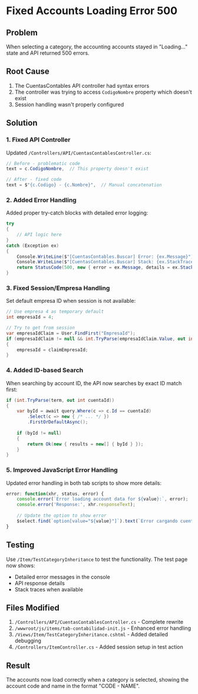 # Fixed Accounts Loading Error 500

## Problem
When selecting a category, the accounting accounts stayed in "Loading..." state and API returned 500 errors.

## Root Cause
1. The CuentasContables API controller had syntax errors
2. The controller was trying to access `CodigoNombre` property which doesn't exist
3. Session handling wasn't properly configured

## Solution

### 1. Fixed API Controller
Updated `/Controllers/API/CuentasContablesController.cs`:

```csharp
// Before - problematic code
text = c.CodigoNombre,  // This property doesn't exist

// After - fixed code
text = $"{c.Codigo} - {c.Nombre}",  // Manual concatenation
```

### 2. Added Error Handling
Added proper try-catch blocks with detailed error logging:

```csharp
try
{
    // API logic here
}
catch (Exception ex)
{
    Console.WriteLine($"[CuentasContables.Buscar] Error: {ex.Message}");
    Console.WriteLine($"[CuentasContables.Buscar] Stack: {ex.StackTrace}");
    return StatusCode(500, new { error = ex.Message, details = ex.StackTrace });
}
```

### 3. Fixed Session/Empresa Handling
Set default empresa ID when session is not available:

```csharp
// Use empresa 4 as temporary default
int empresaId = 4;

// Try to get from session
var empresaIdClaim = User.FindFirst("EmpresaId");
if (empresaIdClaim != null && int.TryParse(empresaIdClaim.Value, out int claimEmpresaId))
{
    empresaId = claimEmpresaId;
}
```

### 4. Added ID-based Search
When searching by account ID, the API now searches by exact ID match first:

```csharp
if (int.TryParse(term, out int cuentaId))
{
    var byId = await query.Where(c => c.Id == cuentaId)
        .Select(c => new { /* ... */ })
        .FirstOrDefaultAsync();
    
    if (byId != null)
    {
        return Ok(new { results = new[] { byId } });
    }
}
```

### 5. Improved JavaScript Error Handling
Updated error handling in both tab scripts to show more details:

```javascript
error: function(xhr, status, error) {
    console.error(`Error loading account data for ${value}:`, error);
    console.error('Response:', xhr.responseText);
    
    // Update the option to show error
    $select.find(`option[value="${value}"]`).text(`Error cargando cuenta ID: ${value}`);
}
```

## Testing
Use `/Item/TestCategoryInheritance` to test the functionality. The test page now shows:
- Detailed error messages in the console
- API response details
- Stack traces when available

## Files Modified
1. `/Controllers/API/CuentasContablesController.cs` - Complete rewrite
2. `/wwwroot/js/items/tab-contabilidad-init.js` - Enhanced error handling
3. `/Views/Item/TestCategoryInheritance.cshtml` - Added detailed debugging
4. `/Controllers/ItemController.cs` - Added session setup in test action

## Result
The accounts now load correctly when a category is selected, showing the account code and name in the format "CODE - NAME".